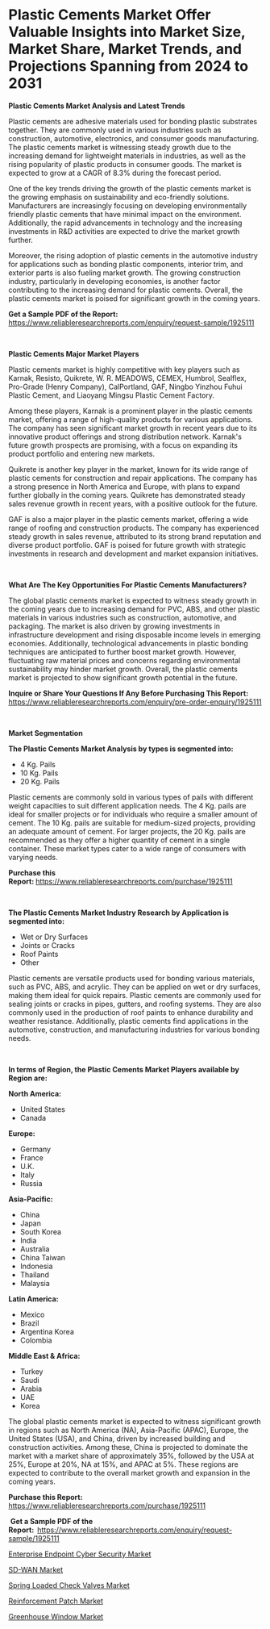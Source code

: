 <p><h1>Plastic Cements Market Offer Valuable Insights into Market Size, Market Share, Market Trends, and Projections Spanning from 2024 to 2031</h1></p><p><strong>Plastic Cements Market Analysis and Latest Trends</strong></p>
<p><p>Plastic cements are adhesive materials used for bonding plastic substrates together. They are commonly used in various industries such as construction, automotive, electronics, and consumer goods manufacturing. The plastic cements market is witnessing steady growth due to the increasing demand for lightweight materials in industries, as well as the rising popularity of plastic products in consumer goods. The market is expected to grow at a CAGR of 8.3% during the forecast period.</p><p>One of the key trends driving the growth of the plastic cements market is the growing emphasis on sustainability and eco-friendly solutions. Manufacturers are increasingly focusing on developing environmentally friendly plastic cements that have minimal impact on the environment. Additionally, the rapid advancements in technology and the increasing investments in R&D activities are expected to drive the market growth further.</p><p>Moreover, the rising adoption of plastic cements in the automotive industry for applications such as bonding plastic components, interior trim, and exterior parts is also fueling market growth. The growing construction industry, particularly in developing economies, is another factor contributing to the increasing demand for plastic cements. Overall, the plastic cements market is poised for significant growth in the coming years.</p></p>
<p><strong>Get a Sample PDF of the Report:&nbsp;</strong> <a href="https://www.reliableresearchreports.com/enquiry/request-sample/1925111">https://www.reliableresearchreports.com/enquiry/request-sample/1925111</a></p>
<p>&nbsp;</p>
<p><strong>Plastic Cements Major Market Players</strong></p>
<p><p>Plastic cements market is highly competitive with key players such as Karnak, Resisto, Quikrete, W. R. MEADOWS, CEMEX, Humbrol, Sealflex, Pro-Grade (Henry Company), CalPortland, GAF, Ningbo Yinzhou Fuhui Plastic Cement, and Liaoyang Mingsu Plastic Cement Factory.</p><p>Among these players, Karnak is a prominent player in the plastic cements market, offering a range of high-quality products for various applications. The company has seen significant market growth in recent years due to its innovative product offerings and strong distribution network. Karnak's future growth prospects are promising, with a focus on expanding its product portfolio and entering new markets.</p><p>Quikrete is another key player in the market, known for its wide range of plastic cements for construction and repair applications. The company has a strong presence in North America and Europe, with plans to expand further globally in the coming years. Quikrete has demonstrated steady sales revenue growth in recent years, with a positive outlook for the future.</p><p>GAF is also a major player in the plastic cements market, offering a wide range of roofing and construction products. The company has experienced steady growth in sales revenue, attributed to its strong brand reputation and diverse product portfolio. GAF is poised for future growth with strategic investments in research and development and market expansion initiatives.</p></p>
<p>&nbsp;</p>
<p><strong>What Are The Key Opportunities For Plastic Cements Manufacturers?</strong></p>
<p><p>The global plastic cements market is expected to witness steady growth in the coming years due to increasing demand for PVC, ABS, and other plastic materials in various industries such as construction, automotive, and packaging. The market is also driven by growing investments in infrastructure development and rising disposable income levels in emerging economies. Additionally, technological advancements in plastic bonding techniques are anticipated to further boost market growth. However, fluctuating raw material prices and concerns regarding environmental sustainability may hinder market growth. Overall, the plastic cements market is projected to show significant growth potential in the future.</p></p>
<p><strong>Inquire or Share Your Questions If Any Before Purchasing This Report:</strong> <a href="https://www.reliableresearchreports.com/enquiry/pre-order-enquiry/1925111">https://www.reliableresearchreports.com/enquiry/pre-order-enquiry/1925111</a></p>
<p>&nbsp;</p>
<p><strong>Market Segmentation</strong></p>
<p><strong>The Plastic Cements Market Analysis by types is segmented into:</strong></p>
<p><ul><li>4 Kg. Pails</li><li>10 Kg. Pails</li><li>20 Kg. Pails</li></ul></p>
<p><p>Plastic cements are commonly sold in various types of pails with different weight capacities to suit different application needs. The 4 Kg. pails are ideal for smaller projects or for individuals who require a smaller amount of cement. The 10 Kg. pails are suitable for medium-sized projects, providing an adequate amount of cement. For larger projects, the 20 Kg. pails are recommended as they offer a higher quantity of cement in a single container. These market types cater to a wide range of consumers with varying needs.</p></p>
<p><strong>Purchase this Report:&nbsp;</strong><a href="https://www.reliableresearchreports.com/purchase/1925111">https://www.reliableresearchreports.com/purchase/1925111</a></p>
<p>&nbsp;</p>
<p><strong>The Plastic Cements Market Industry Research by Application is segmented into:</strong></p>
<p><ul><li>Wet or Dry Surfaces</li><li>Joints or Cracks</li><li>Roof Paints</li><li>Other</li></ul></p>
<p><p>Plastic cements are versatile products used for bonding various materials, such as PVC, ABS, and acrylic. They can be applied on wet or dry surfaces, making them ideal for quick repairs. Plastic cements are commonly used for sealing joints or cracks in pipes, gutters, and roofing systems. They are also commonly used in the production of roof paints to enhance durability and weather resistance. Additionally, plastic cements find applications in the automotive, construction, and manufacturing industries for various bonding needs.</p></p>
<p>&nbsp;</p>
<p><strong>In terms of Region, the Plastic Cements Market Players available by Region are:</strong></p>
<p>
    <p> <strong> North America: </strong>
        <ul>
            <li>United States</li>
            <li>Canada</li>
        </ul>
        </p> 
    <p> <strong> Europe: </strong>
        <ul>
            <li>Germany</li>
            <li>France</li>
            <li>U.K.</li>
            <li>Italy</li>
            <li>Russia</li>
        </ul>
        </p> 
    <p> <strong> Asia-Pacific: </strong>
        <ul>
            <li>China</li>
            <li>Japan</li>
            <li>South Korea</li>
            <li>India</li>
            <li>Australia</li>
            <li>China Taiwan</li>
            <li>Indonesia</li>
            <li>Thailand</li>
            <li>Malaysia</li>
        </ul>
        </p> 
    <p> <strong> Latin America: </strong>
        <ul>
            <li>Mexico</li>
            <li>Brazil</li>
            <li>Argentina Korea</li>
            <li>Colombia</li>
        </ul>
        </p> 
    <p> <strong> Middle East & Africa: </strong>
        <ul>
            <li>Turkey</li>
            <li>Saudi</li>
            <li>Arabia</li>
            <li>UAE</li>
            <li>Korea</li>
        </ul>
    </p>
    </p>
<p><p>The global plastic cements market is expected to witness significant growth in regions such as North America (NA), Asia-Pacific (APAC), Europe, the United States (USA), and China, driven by increased building and construction activities. Among these, China is projected to dominate the market with a market share of approximately 35%, followed by the USA at 25%, Europe at 20%, NA at 15%, and APAC at 5%. These regions are expected to contribute to the overall market growth and expansion in the coming years.</p></p>
<p><strong>Purchase this Report: </strong><a href="https://www.reliableresearchreports.com/purchase/1925111">https://www.reliableresearchreports.com/purchase/1925111</a></p>
<p>&nbsp;<strong>Get a Sample PDF of the Report:&nbsp;&nbsp;</strong><a href="https://www.reliableresearchreports.com/enquiry/request-sample/1925111">https://www.reliableresearchreports.com/enquiry/request-sample/1925111</a></p>
<p><strong></strong></p>
<p><p><a href="https://issuu.com/reportprime-2/docs/enterprise-endpoint-cyber-security-market-size-203">Enterprise Endpoint Cyber Security Market</a></p><p><a href="https://issuu.com/reportprime-2/docs/sd-wan-market-size-2030.pptx">SD-WAN Market</a></p><p><a href="https://view.publitas.com/reportprime-1/spring-loaded-check-valves-market-size-evaluating-its-market-trends-growth-and-projections-2023-2030/">Spring Loaded Check Valves Market</a></p><p><a href="https://github.com/myacatherineblakecaczo9vcsw/Market-Research-Report-List-1/blob/main/reinforcement-patch-market.md">Reinforcement Patch Market</a></p><p><a href="https://flame-sidecar-702.notion.site/Greenhouse-Window-Market-Research-Report-Reveals-The-Latest-Trends-And-Opportunities-of-this-Market--d589795fa57147e597291c4a99f9b5e1">Greenhouse Window Market</a></p></p>